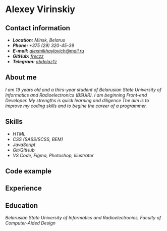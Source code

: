 # Alexey Virinskiy

## Contact information
- ***Location:*** *Minsk, Belarus*
- ***Phone:*** *+375 (29) 320-45-39*
- ***E-mail:*** *alexmikhaylovich@mail.ru*
- ***GitHub:*** *[freczz](https://github.com/freczz)*
- ***Telegram:*** *[abdelaz1z](https://t.me/abdelaz1z)*

## About me
*I am 19 years old and a thirs-year student of Belarusian State University of Informatics and Radioelectronics (BSUIR). I am beginning Front-end Developer. My strengths is quick learning and diligence The aim is to improve my coding skills and to begine the career of a programmer.*

## Skills
- *HTML*
- *CSS (SASS/SCSS, BEM)*
- *JavaScript*
- *Git/GitHub*
- *VS Code, Figma, Photoshop, Illustrator*

## Code example

## Experience

## Education
*Belarusian State University of Informatics and Radioelectronics, Faculty of Computer-Aided Design*

